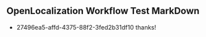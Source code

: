 ## OpenLocalization Workflow Test MarkDown
* 27496ea5-affd-4375-88f2-3fed2b31df10 thanks!

<!--HONumber=Jul16_HO5-->


